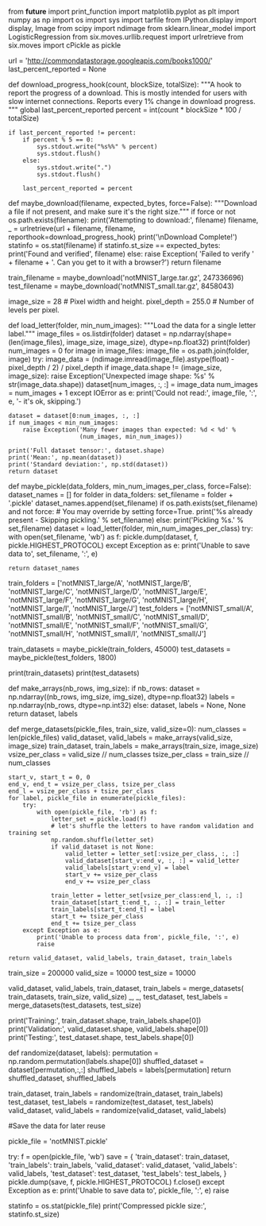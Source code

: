 from __future__ import print_function
import matplotlib.pyplot as plt
import numpy as np
import os
import sys
import tarfile
from IPython.display import display, Image
from scipy import ndimage
from sklearn.linear_model import LogisticRegression
from six.moves.urllib.request import urlretrieve
from six.moves import cPickle as pickle

url = 'http://commondatastorage.googleapis.com/books1000/'
last_percent_reported = None


def download_progress_hook(count, blockSize, totalSize):
    """A hook to report the progress of a download. This is mostly intended for users with
    slow internet connections. Reports every 1% change in download progress.
    """
    global last_percent_reported
    percent = int(count * blockSize * 100 / totalSize)

    if last_percent_reported != percent:
        if percent % 5 == 0:
            sys.stdout.write("%s%%" % percent)
            sys.stdout.flush()
        else:
            sys.stdout.write(".")
            sys.stdout.flush()

        last_percent_reported = percent


def maybe_download(filename, expected_bytes, force=False):
    """Download a file if not present, and make sure it's the right size."""
    if force or not os.path.exists(filename):
        print('Attempting to download:', filename)
        filename, _ = urlretrieve(url + filename, filename, reporthook=download_progress_hook)
        print('\nDownload Complete!')
    statinfo = os.stat(filename)
    if statinfo.st_size == expected_bytes:
        print('Found and verified', filename)
    else:
        raise Exception(
            'Failed to verify ' + filename + '. Can you get to it with a browser?')
    return filename


train_filename = maybe_download('notMNIST_large.tar.gz', 247336696)
test_filename = maybe_download('notMNIST_small.tar.gz', 8458043)

image_size = 28  # Pixel width and height.
pixel_depth = 255.0  # Number of levels per pixel.


def load_letter(folder, min_num_images):
    """Load the data for a single letter label."""
    image_files = os.listdir(folder)
    dataset = np.ndarray(shape=(len(image_files), image_size, image_size),
                         dtype=np.float32)
    print(folder)
    num_images = 0
    for image in image_files:
        image_file = os.path.join(folder, image)
        try:
            image_data = (ndimage.imread(image_file).astype(float) -
                          pixel_depth / 2) / pixel_depth
            if image_data.shape != (image_size, image_size):
                raise Exception('Unexpected image shape: %s' % str(image_data.shape))
            dataset[num_images, :, :] = image_data
            num_images = num_images + 1
        except IOError as e:
            print('Could not read:', image_file, ':', e, '- it\'s ok, skipping.')

    dataset = dataset[0:num_images, :, :]
    if num_images < min_num_images:
        raise Exception('Many fewer images than expected: %d < %d' %
                        (num_images, min_num_images))

    print('Full dataset tensor:', dataset.shape)
    print('Mean:', np.mean(dataset))
    print('Standard deviation:', np.std(dataset))
    return dataset


def maybe_pickle(data_folders, min_num_images_per_class, force=False):
    dataset_names = []
    for folder in data_folders:
        set_filename = folder + '.pickle'
        dataset_names.append(set_filename)
        if os.path.exists(set_filename) and not force:
            # You may override by setting force=True.
            print('%s already present - Skipping pickling.' % set_filename)
        else:
            print('Pickling %s.' % set_filename)
            dataset = load_letter(folder, min_num_images_per_class)
            try:
                with open(set_filename, 'wb') as f:
                    pickle.dump(dataset, f, pickle.HIGHEST_PROTOCOL)
            except Exception as e:
                print('Unable to save data to', set_filename, ':', e)

    return dataset_names

train_folders = ['notMNIST_large/A', 'notMNIST_large/B', 'notMNIST_large/C', 'notMNIST_large/D', 'notMNIST_large/E', 'notMNIST_large/F', 'notMNIST_large/G', 'notMNIST_large/H', 'notMNIST_large/I', 'notMNIST_large/J']
test_folders = ['notMNIST_small/A', 'notMNIST_small/B', 'notMNIST_small/C', 'notMNIST_small/D', 'notMNIST_small/E', 'notMNIST_small/F', 'notMNIST_small/G', 'notMNIST_small/H', 'notMNIST_small/I', 'notMNIST_small/J']

train_datasets = maybe_pickle(train_folders, 45000)
test_datasets = maybe_pickle(test_folders, 1800)

print(train_datasets)
print(test_datasets)

def make_arrays(nb_rows, img_size):
    if nb_rows:
        dataset = np.ndarray((nb_rows, img_size, img_size), dtype=np.float32)
        labels = np.ndarray(nb_rows, dtype=np.int32)
    else:
        dataset, labels = None, None
    return dataset, labels


def merge_datasets(pickle_files, train_size, valid_size=0):
    num_classes = len(pickle_files)
    valid_dataset, valid_labels = make_arrays(valid_size, image_size)
    train_dataset, train_labels = make_arrays(train_size, image_size)
    vsize_per_class = valid_size // num_classes
    tsize_per_class = train_size // num_classes

    start_v, start_t = 0, 0
    end_v, end_t = vsize_per_class, tsize_per_class
    end_l = vsize_per_class + tsize_per_class
    for label, pickle_file in enumerate(pickle_files):
        try:
            with open(pickle_file, 'rb') as f:
                letter_set = pickle.load(f)
                # let's shuffle the letters to have random validation and training set
                np.random.shuffle(letter_set)
                if valid_dataset is not None:
                    valid_letter = letter_set[:vsize_per_class, :, :]
                    valid_dataset[start_v:end_v, :, :] = valid_letter
                    valid_labels[start_v:end_v] = label
                    start_v += vsize_per_class
                    end_v += vsize_per_class

                train_letter = letter_set[vsize_per_class:end_l, :, :]
                train_dataset[start_t:end_t, :, :] = train_letter
                train_labels[start_t:end_t] = label
                start_t += tsize_per_class
                end_t += tsize_per_class
        except Exception as e:
            print('Unable to process data from', pickle_file, ':', e)
            raise

    return valid_dataset, valid_labels, train_dataset, train_labels


train_size = 200000
valid_size = 10000
test_size = 10000

valid_dataset, valid_labels, train_dataset, train_labels = merge_datasets(
    train_datasets, train_size, valid_size)
_, _, test_dataset, test_labels = merge_datasets(test_datasets, test_size)

print('Training:', train_dataset.shape, train_labels.shape[0])
print('Validation:', valid_dataset.shape, valid_labels.shape[0])
print('Testing:', test_dataset.shape, test_labels.shape[0])

def randomize(dataset, labels):
  permutation = np.random.permutation(labels.shape[0])
  shuffled_dataset = dataset[permutation,:,:]
  shuffled_labels = labels[permutation]
  return shuffled_dataset, shuffled_labels

train_dataset, train_labels = randomize(train_dataset, train_labels)
test_dataset, test_labels = randomize(test_dataset, test_labels)
valid_dataset, valid_labels = randomize(valid_dataset, valid_labels)

#Save the data for later reuse

pickle_file = 'notMNIST.pickle'

try:
  f = open(pickle_file, 'wb')
  save = {
    'train_dataset': train_dataset,
    'train_labels': train_labels,
    'valid_dataset': valid_dataset,
    'valid_labels': valid_labels,
    'test_dataset': test_dataset,
    'test_labels': test_labels,
    }
  pickle.dump(save, f, pickle.HIGHEST_PROTOCOL)
  f.close()
except Exception as e:
  print('Unable to save data to', pickle_file, ':', e)
  raise

statinfo = os.stat(pickle_file)
print('Compressed pickle size:', statinfo.st_size)
